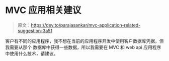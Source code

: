 # MVC 应用相关建议

> 原文：<https://dev.to/parajasankar/mvc-application-related-suggestion-3a51>

客户有不同的应用程序，我不想在当前的应用程序开发中使用客户数据库凭据，但我需要从那个
数据库中获得一些数据，所以我需要在 MVC 和 web api 应用程序中使用什么技术，请建议。